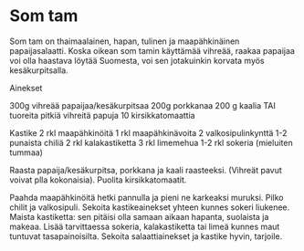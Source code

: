 # Som tam 

Som tam on thaimaalainen, hapan, tulinen ja maapähkinäinen papaijasalaatti. Koska oikean som tamin käyttämää vihreää, raakaa papaijaa voi olla haastava löytää Suomesta, voi sen jotakuinkin korvata myös kesäkurpitsalla.

Ainekset

300g vihreää papaijaa/kesäkurpitsaa
200g porkkanaa
200 g kaalia TAI tuoreita pitkiä vihreitä papuja
10 kirsikkatomaattia

Kastike
2 rkl maapähkinöitä
1 rkl maapähkinävoita
2 valkosipulinkynttä
1-2 punaista chiliä
2 rkl kalakastiketta
3 rkl limemehua
1-2 rkl sokeria (mieluiten tummaa)

Raasta papaija/kesäkurpitsa, porkkana ja kaali raasteeksi. (Vihreät pavut voivat plla kokonaisia). Puolita kirsikkatomaatit.

Paahda maapähkinöitä hetki pannulla ja pieni ne karkeaksi muruksi. Pilko chilit ja valkosipuli. Sekoita kastikeainekset yhteen kunnes sokeri liukenee. Maista kastiketta: sen pitäisi olla samaan aikaan hapanta, suolaista ja makeaa. Lisää tarvittaessa sokeria, kalakastiketta tai limeä kunnes maut tuntuvat tasapainoisilta. Sekoita salaattiainekset ja kastike hyvin, tarjoile.

